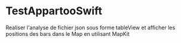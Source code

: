 # TestAppartooSwift
Realiser l'analyse de fichier json sous forme tableView et afficher les positions des bars dans le Map en utilisant MapKit
